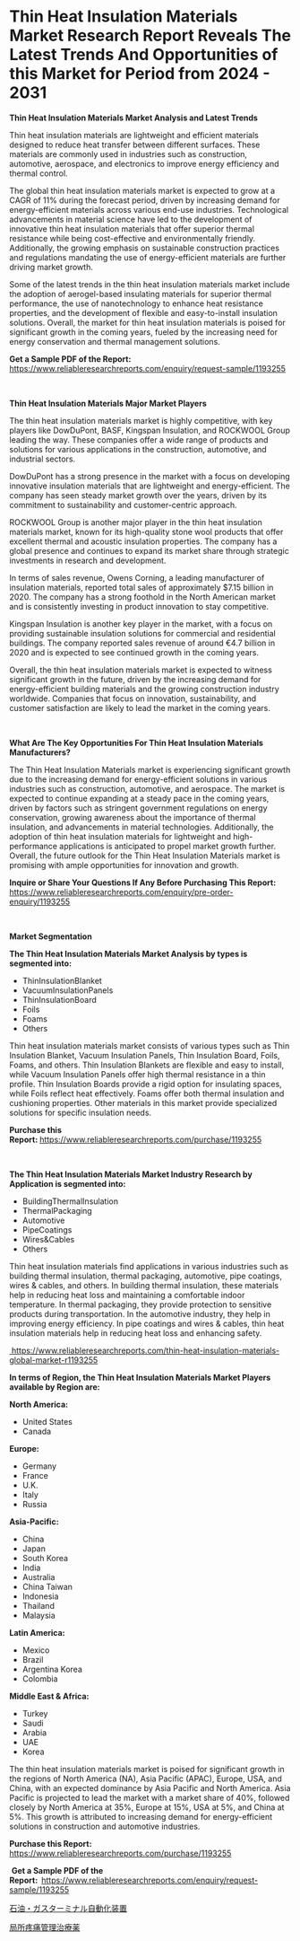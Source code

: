<p><h1>Thin Heat Insulation Materials Market Research Report Reveals The Latest Trends And Opportunities of this Market for Period from 2024 - 2031</h1></p><p><strong>Thin Heat Insulation Materials Market Analysis and Latest Trends</strong></p>
<p><p>Thin heat insulation materials are lightweight and efficient materials designed to reduce heat transfer between different surfaces. These materials are commonly used in industries such as construction, automotive, aerospace, and electronics to improve energy efficiency and thermal control.</p><p>The global thin heat insulation materials market is expected to grow at a CAGR of 11% during the forecast period, driven by increasing demand for energy-efficient materials across various end-use industries. Technological advancements in material science have led to the development of innovative thin heat insulation materials that offer superior thermal resistance while being cost-effective and environmentally friendly. Additionally, the growing emphasis on sustainable construction practices and regulations mandating the use of energy-efficient materials are further driving market growth.</p><p>Some of the latest trends in the thin heat insulation materials market include the adoption of aerogel-based insulating materials for superior thermal performance, the use of nanotechnology to enhance heat resistance properties, and the development of flexible and easy-to-install insulation solutions. Overall, the market for thin heat insulation materials is poised for significant growth in the coming years, fueled by the increasing need for energy conservation and thermal management solutions.</p></p>
<p><strong>Get a Sample PDF of the Report:&nbsp;</strong> <a href="https://www.reliableresearchreports.com/enquiry/request-sample/1193255">https://www.reliableresearchreports.com/enquiry/request-sample/1193255</a></p>
<p>&nbsp;</p>
<p><strong>Thin Heat Insulation Materials Major Market Players</strong></p>
<p><p>The thin heat insulation materials market is highly competitive, with key players like DowDuPont, BASF, Kingspan Insulation, and ROCKWOOL Group leading the way. These companies offer a wide range of products and solutions for various applications in the construction, automotive, and industrial sectors.</p><p>DowDuPont has a strong presence in the market with a focus on developing innovative insulation materials that are lightweight and energy-efficient. The company has seen steady market growth over the years, driven by its commitment to sustainability and customer-centric approach.</p><p>ROCKWOOL Group is another major player in the thin heat insulation materials market, known for its high-quality stone wool products that offer excellent thermal and acoustic insulation properties. The company has a global presence and continues to expand its market share through strategic investments in research and development.</p><p>In terms of sales revenue, Owens Corning, a leading manufacturer of insulation materials, reported total sales of approximately $7.15 billion in 2020. The company has a strong foothold in the North American market and is consistently investing in product innovation to stay competitive.</p><p>Kingspan Insulation is another key player in the market, with a focus on providing sustainable insulation solutions for commercial and residential buildings. The company reported sales revenue of around €4.7 billion in 2020 and is expected to see continued growth in the coming years.</p><p>Overall, the thin heat insulation materials market is expected to witness significant growth in the future, driven by the increasing demand for energy-efficient building materials and the growing construction industry worldwide. Companies that focus on innovation, sustainability, and customer satisfaction are likely to lead the market in the coming years.</p></p>
<p>&nbsp;</p>
<p><strong>What Are The Key Opportunities For Thin Heat Insulation Materials Manufacturers?</strong></p>
<p><p>The Thin Heat Insulation Materials market is experiencing significant growth due to the increasing demand for energy-efficient solutions in various industries such as construction, automotive, and aerospace. The market is expected to continue expanding at a steady pace in the coming years, driven by factors such as stringent government regulations on energy conservation, growing awareness about the importance of thermal insulation, and advancements in material technologies. Additionally, the adoption of thin heat insulation materials for lightweight and high-performance applications is anticipated to propel market growth further. Overall, the future outlook for the Thin Heat Insulation Materials market is promising with ample opportunities for innovation and growth.</p></p>
<p><strong>Inquire or Share Your Questions If Any Before Purchasing This Report:</strong> <a href="https://www.reliableresearchreports.com/enquiry/pre-order-enquiry/1193255">https://www.reliableresearchreports.com/enquiry/pre-order-enquiry/1193255</a></p>
<p>&nbsp;</p>
<p><strong>Market Segmentation</strong></p>
<p><strong>The Thin Heat Insulation Materials Market Analysis by types is segmented into:</strong></p>
<p><ul><li>ThinInsulationBlanket</li><li>VacuumInsulationPanels</li><li>ThinInsulationBoard</li><li>Foils</li><li>Foams</li><li>Others</li></ul></p>
<p><p>Thin heat insulation materials market consists of various types such as Thin Insulation Blanket, Vacuum Insulation Panels, Thin Insulation Board, Foils, Foams, and others. Thin Insulation Blankets are flexible and easy to install, while Vacuum Insulation Panels offer high thermal resistance in a thin profile. Thin Insulation Boards provide a rigid option for insulating spaces, while Foils reflect heat effectively. Foams offer both thermal insulation and cushioning properties. Other materials in this market provide specialized solutions for specific insulation needs.</p></p>
<p><strong>Purchase this Report:&nbsp;</strong><a href="https://www.reliableresearchreports.com/purchase/1193255">https://www.reliableresearchreports.com/purchase/1193255</a></p>
<p>&nbsp;</p>
<p><strong>The Thin Heat Insulation Materials Market Industry Research by Application is segmented into:</strong></p>
<p><ul><li>BuildingThermalInsulation</li><li>ThermalPackaging</li><li>Automotive</li><li>PipeCoatings</li><li>Wires&Cables</li><li>Others</li></ul></p>
<p><p>Thin heat insulation materials find applications in various industries such as building thermal insulation, thermal packaging, automotive, pipe coatings, wires & cables, and others. In building thermal insulation, these materials help in reducing heat loss and maintaining a comfortable indoor temperature. In thermal packaging, they provide protection to sensitive products during transportation. In the automotive industry, they help in improving energy efficiency. In pipe coatings and wires & cables, thin heat insulation materials help in reducing heat loss and enhancing safety.</p></p>
<p><a href="https://www.reliableresearchreports.com/thin-heat-insulation-materials-global-market-r1193255">&nbsp;https://www.reliableresearchreports.com/thin-heat-insulation-materials-global-market-r1193255</a></p>
<p><strong>In terms of Region, the Thin Heat Insulation Materials Market Players available by Region are:</strong></p>
<p>
    <p> <strong> North America: </strong>
        <ul>
            <li>United States</li>
            <li>Canada</li>
        </ul>
        </p> 
    <p> <strong> Europe: </strong>
        <ul>
            <li>Germany</li>
            <li>France</li>
            <li>U.K.</li>
            <li>Italy</li>
            <li>Russia</li>
        </ul>
        </p> 
    <p> <strong> Asia-Pacific: </strong>
        <ul>
            <li>China</li>
            <li>Japan</li>
            <li>South Korea</li>
            <li>India</li>
            <li>Australia</li>
            <li>China Taiwan</li>
            <li>Indonesia</li>
            <li>Thailand</li>
            <li>Malaysia</li>
        </ul>
        </p> 
    <p> <strong> Latin America: </strong>
        <ul>
            <li>Mexico</li>
            <li>Brazil</li>
            <li>Argentina Korea</li>
            <li>Colombia</li>
        </ul>
        </p> 
    <p> <strong> Middle East & Africa: </strong>
        <ul>
            <li>Turkey</li>
            <li>Saudi</li>
            <li>Arabia</li>
            <li>UAE</li>
            <li>Korea</li>
        </ul>
    </p>
    </p>
<p><p>The thin heat insulation materials market is poised for significant growth in the regions of North America (NA), Asia Pacific (APAC), Europe, USA, and China, with an expected dominance by Asia Pacific and North America. Asia Pacific is projected to lead the market with a market share of 40%, followed closely by North America at 35%, Europe at 15%, USA at 5%, and China at 5%. This growth is attributed to increasing demand for energy-efficient solutions in construction and automotive industries.</p></p>
<p><strong>Purchase this Report: </strong><a href="https://www.reliableresearchreports.com/purchase/1193255">https://www.reliableresearchreports.com/purchase/1193255</a></p>
<p>&nbsp;<strong>Get a Sample PDF of the Report:&nbsp;&nbsp;</strong><a href="https://www.reliableresearchreports.com/enquiry/request-sample/1193255">https://www.reliableresearchreports.com/enquiry/request-sample/1193255</a></p>
<p><strong></strong></p>
<p><p><a href="https://medium.com/@ebbkautzer/%E7%9F%B3%E6%B2%B9-%E3%82%AC%E3%82%B9%E3%82%BF%E3%83%BC%E3%83%9F%E3%83%8A%E3%83%AB%E8%87%AA%E5%8B%95%E5%8C%96%E8%A3%85%E7%BD%AE%E5%B8%82%E5%A0%B4%E3%81%AE%E8%A6%8F%E6%A8%A1-%E5%B8%82%E5%A0%B4%E3%81%AE%E8%A6%8B%E9%80%9A%E3%81%97%E3%81%A8%E5%B8%82%E5%A0%B4%E4%BA%88%E6%B8%AC-2024%E5%B9%B4%E3%81%8B%E3%82%892031%E5%B9%B4-594a9658586c">石油・ガスターミナル自動化装置</a></p><p><a href="https://medium.com/@jarredmertz53/%E3%83%88%E3%83%94%E3%82%AB%E3%83%AB%E7%96%BC%E7%97%9B%E7%AE%A1%E7%90%86%E6%B2%BB%E7%99%82%E8%96%AC%E5%B8%82%E5%A0%B4%E3%83%AC%E3%83%9D%E3%83%BC%E3%83%88%E3%81%AF-%E3%81%93%E3%81%AE%E5%B8%82%E5%A0%B4%E3%81%AE%E6%9C%80%E6%96%B0%E3%81%AE%E3%83%88%E3%83%AC%E3%83%B3%E3%83%89%E3%82%84%E6%88%90%E9%95%B7%E6%A9%9F%E4%BC%9A%E3%82%92%E6%98%8E%E3%82%89%E3%81%8B%E3%81%AB%E3%81%97%E3%81%BE%E3%81%99-e66b077bceb6">局所疼痛管理治療薬</a></p></p>